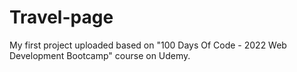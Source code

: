 # Travel-page
My first project uploaded based on "100 Days Of Code - 2022 Web Development Bootcamp" course on Udemy.
